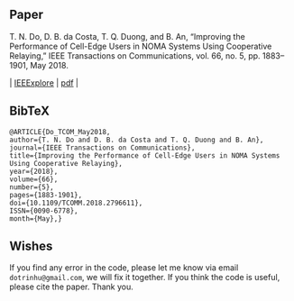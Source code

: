 ## Paper
T. N. Do, D. B. da Costa, T. Q. Duong, and B. An, “Improving the Performance of Cell-Edge Users in NOMA Systems Using Cooperative Relaying,” IEEE Transactions on Communications, vol. 66, no. 5, pp. 1883–1901, May 2018.

| [IEEExplore](https://ieeexplore.ieee.org/document/8267052) | [pdf](https://www.researchgate.net/publication/322671766_Improving_the_Performance_of_Cell-Edge_Users_in_NOMA_Systems_Using_Cooperative_Relaying) |

## BibTeX
```
@ARTICLE{Do_TCOM_May2018, 
author={T. N. Do and D. B. da Costa and T. Q. Duong and B. An}, 
journal={IEEE Transactions on Communications}, 
title={Improving the Performance of Cell-Edge Users in NOMA Systems Using Cooperative Relaying}, 
year={2018}, 
volume={66}, 
number={5}, 
pages={1883-1901}, 
doi={10.1109/TCOMM.2018.2796611}, 
ISSN={0090-6778}, 
month={May},}
```
## Wishes
If you find any error in the code, please let me know via email ```dotrinhu@gmail.com```, we will fix it together. 
If you think the code is useful, please cite the paper. Thank you.
